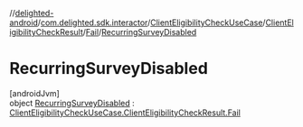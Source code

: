 //[delighted-android](../../../../../../index.md)/[com.delighted.sdk.interactor](../../../../index.md)/[ClientEligibilityCheckUseCase](../../../index.md)/[ClientEligibilityCheckResult](../../index.md)/[Fail](../index.md)/[RecurringSurveyDisabled](index.md)

# RecurringSurveyDisabled

[androidJvm]\
object [RecurringSurveyDisabled](index.md) : [ClientEligibilityCheckUseCase.ClientEligibilityCheckResult.Fail](../index.md)
